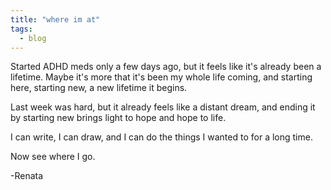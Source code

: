 ```yaml
---
title: "where im at"
tags:
  - blog
---
```


Started ADHD meds only a few days ago, but it feels like it's already been a lifetime. Maybe it's more that it's been my whole life coming, and starting here, starting new, a new lifetime it begins.

Last week was hard, but it already feels like a distant dream, and ending it by starting new brings light to hope and hope to life.

I can write, I can draw, and I can do the things I wanted to for a long time.

Now see where I go.

-Renata